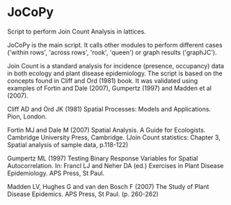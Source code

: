 # JoCoPy
Script to perform Join Count Analysis in lattices.

JoCoPy is the main script. It calls other modules to perform different cases ('within rows', 'across rows', 'rook', 'queen') or graph  results ('graphJC').

Join Count is a standard analysis for incidence (presence, occupancy) data in both ecology and plant disease epidemiology. The script is based on the concepts found in Cliff and Ord (1981) book. It was validated using examples of Fortin and Dale (2007), Gumpertz (1997) and Madden et al (2007).


Cliff AD and Ord JK (1981) Spatial Processes: Models and Applications. Pion, London.

Fortin MJ and Dale M (2007) Spatial Analysis. A Guide for Ecologists. Cambridge University Press, Cambridge. (Join Count statistics: Chapter 3, Spatial analysis of sample data, p.118-122)

Gumpertz ML (1997) Testing Binary Response Variables for Spatial Autocorrelation. In: Francl LJ and Neher DA (ed.) Exercises in Plant Disease Epidemiology. APS Press, St Paul.

Madden LV, Hughes G and van den Bosch F (2007) The Study of Plant Disease Epidemics. APS Press, St Paul. (p. 260-262)


